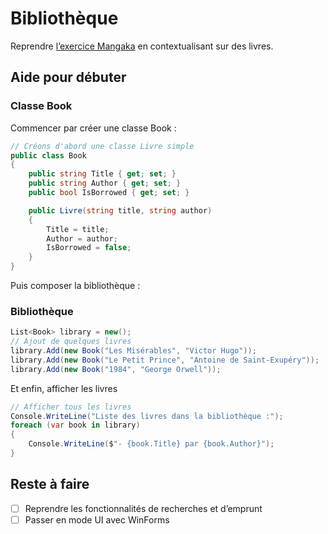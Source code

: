 # Bibliothèque

Reprendre [l’exercice Mangaka](README.md) en contextualisant sur des livres.

## Aide pour débuter

### Classe Book
Commencer par créer une classe Book :

```csharp
// Créons d'abord une classe Livre simple
public class Book
{
    public string Title { get; set; }
    public string Author { get; set; }
    public bool IsBorrowed { get; set; }

    public Livre(string title, string author)
    {
        Title = title;
        Author = author;
        IsBorrowed = false;
    }
}

```

Puis composer la bibliothèque :

### Bibliothèque
```csharp
List<Book> library = new();
// Ajout de quelques livres
library.Add(new Book("Les Misérables", "Victor Hugo"));
library.Add(new Book("Le Petit Prince", "Antoine de Saint-Exupéry"));
library.Add(new Book("1984", "George Orwell"));
```

Et enfin, afficher les livres

```csharp
// Afficher tous les livres
Console.WriteLine("Liste des livres dans la bibliothèque :");
foreach (var book in library)
{
    Console.WriteLine($"- {book.Title} par {book.Author}");
}
```

## Reste à faire
- [ ] Reprendre les fonctionnalités de recherches et d’emprunt
- [ ] Passer en mode UI avec WinForms
